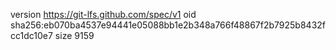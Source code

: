 version https://git-lfs.github.com/spec/v1
oid sha256:eb070ba4537e94441e05088bb1e2b348a766f48867f2b7925b8432fcc1dc10e7
size 9159
